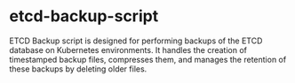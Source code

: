 # etcd-backup-script
ETCD Backup script is designed for performing backups of the ETCD database on Kubernetes environments. It handles the creation of timestamped backup files, compresses them, and manages the retention of these backups by deleting older files.
